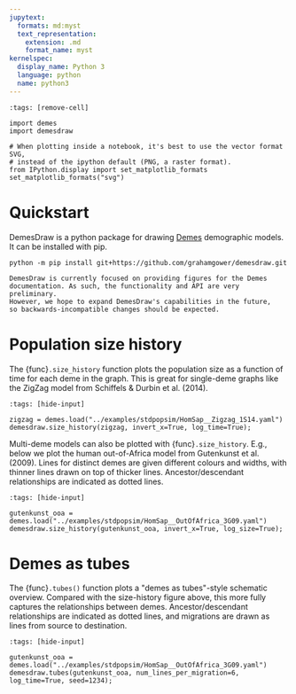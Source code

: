 ```yaml
---
jupytext:
  formats: md:myst
  text_representation:
    extension: .md
    format_name: myst
kernelspec:
  display_name: Python 3
  language: python
  name: python3
---
```


```{code-cell}
:tags: [remove-cell]

import demes
import demesdraw

# When plotting inside a notebook, it's best to use the vector format SVG,
# instead of the ipython default (PNG, a raster format).
from IPython.display import set_matplotlib_formats
set_matplotlib_formats("svg")
```

# Quickstart

DemesDraw is a python package for drawing
[Demes](https://github.com/popsim-consortium/demes-spec) demographic models.
It can be installed with pip.
```
python -m pip install git+https://github.com/grahamgower/demesdraw.git
```

```{warning}
DemesDraw is currently focused on providing figures for the Demes
documentation. As such, the functionality and API are very preliminary.
However, we hope to expand DemesDraw's capabilities in the future,
so backwards-incompatible changes should be expected.
```

# Population size history


The {func}`.size_history` function plots the population size as a
function of time for each deme in the graph. This is great for single-deme
graphs like the ZigZag model from Schiffels & Durbin et al. (2014).

```{code-cell}
:tags: [hide-input]

zigzag = demes.load("../examples/stdpopsim/HomSap__Zigzag_1S14.yaml")
demesdraw.size_history(zigzag, invert_x=True, log_time=True);
```

Multi-deme models can also be plotted with {func}`.size_history`.
E.g., below we plot the human out-of-Africa model from Gutenkunst et al. (2009).
Lines for distinct demes are given different colours and widths,
with thinner lines drawn on top of thicker lines. Ancestor/descendant
relationships are indicated as dotted lines.

```{code-cell}
:tags: [hide-input]

gutenkunst_ooa = demes.load("../examples/stdpopsim/HomSap__OutOfAfrica_3G09.yaml")
demesdraw.size_history(gutenkunst_ooa, invert_x=True, log_size=True);
```

# Demes as tubes

The {func}`.tubes()` function plots a "demes as tubes"-style schematic
overview. Compared with the size-history figure above, this more fully
captures the relationships between demes.
Ancestor/descendant relationships are indicated as dotted lines,
and migrations are drawn as lines from source to destination.

```{code-cell}
:tags: [hide-input]

gutenkunst_ooa = demes.load("../examples/stdpopsim/HomSap__OutOfAfrica_3G09.yaml")
demesdraw.tubes(gutenkunst_ooa, num_lines_per_migration=6, log_time=True, seed=1234);
```
